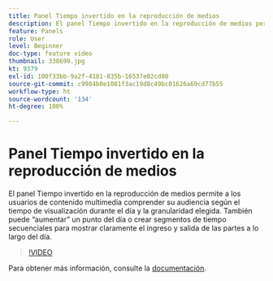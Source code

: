 ```yaml
---
title: Panel Tiempo invertido en la reproducción de medios
description: El panel Tiempo invertido en la reproducción de medios permite a los usuarios de contenido multimedia comprender su audiencia según el tiempo de visualización durante el día y la granularidad elegida. También puede “aumentar” un punto del día o crear segmentos de tiempo secuenciales para mostrar claramente el ingreso y salida de las partes a lo largo del día.
feature: Panels
role: User
level: Beginner
doc-type: feature video
thumbnail: 338699.jpg
kt: 9379
exl-id: 100f33bb-9a2f-4181-835b-16537e02cd80
source-git-commit: c9984b0e1081f3ac19d8c49bc01626a69cd77b55
workflow-type: ht
source-wordcount: '134'
ht-degree: 100%

---
```


# Panel Tiempo invertido en la reproducción de medios

El panel Tiempo invertido en la reproducción de medios permite a los usuarios de contenido multimedia comprender su audiencia según el tiempo de visualización durante el día y la granularidad elegida. También puede “aumentar” un punto del día o crear segmentos de tiempo secuenciales para mostrar claramente el ingreso y salida de las partes a lo largo del día.

>[!VIDEO](https://video.tv.adobe.com/v/338699/?quality=12&learn=on)

Para obtener más información, consulte la [documentación](https://experienceleague.adobe.com/docs/media-analytics/using/media-reports/media-playback-time-spent.html?lang=es).

